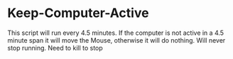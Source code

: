 # Keep-Computer-Active
This script will run every 4.5 minutes.  If the computer is not active in a 4.5 minute span it will move the Mouse, otherwise it will do nothing.  Will never stop running.  Need to kill to stop
